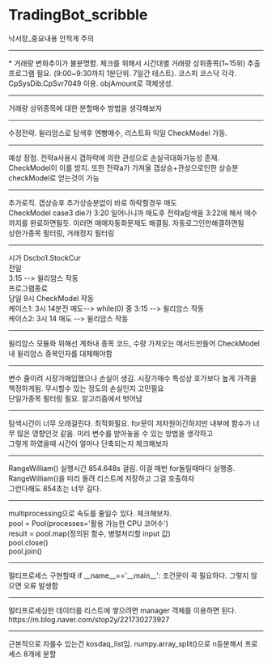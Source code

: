 # TradingBot_scribble
낙서장_중요내용 안적게 주의
<hr>
* 거래량 변화추이가 불분명함. 체크를 위해서 시간대별 거래량 상위종목(1~15위) 추출프로그램 필요.
(9:00~9:30까지 1분단위. 7일간 테스트). 코스피 코스닥 각각. 
CpSysDib.CpSvr7049 이용. 
objAmount로 객체생성.
<hr>
거래량 상위종목에 대한 분할매수 방법을 생각해보자
<hr>
수정전략. 
윌리암스로 탐색후 엔빵매수, 리스트화
익일 CheckModel 가동.
<hr>
예상 장점. 전략a사용시 갭하락에 의한 관성으로 손실극대화가능성 존재. CheckModel이 이를 방지. 또한 전략a가 가져올 갭상승+관성으로인한 상승분 checkModel로 얻는것이 가능
<hr>
추가로직. 갭상승후 추가상승분없이 바로 하락할경우 매도<br>
CheckModel case3 die가 3:20 일어나니까 매도후 전략a탐색을 3:22에 해서 매수까지를 완료하면될듯. 이러면 매매자동화문제도 해결됨. 자동로그인만해결하면됨
<br>
상한가종목 필터링, 거래정지 필터링
<hr>
시가 Dscbo1.StockCur<br>
전일 <br>
3:15 --> 윌리암스 작동 <br>
프로그램종료<br>
당일 9시 CheckModel 작동<br>
케이스1: 3시 14분전 매도--> while(0) 중 3:15 --> 윌리암스 작동<br>
케이스2: 3시 14 매도 --> 윌리암스 작동
<hr>
윌리암스 모듈화 위해선 계좌내 종목 코드, 수량 가져오는 메서드만들어 CheckModel내 윌리암스 중복인자를 대체해야함
<hr>
변수 줄이려 시장가매입했으나 손실이 생김. 시장가매수 특성상 호가보다 높게 가격을 책정하게됨. 무시할수 있는 정도의 손실인지 고민필요
<br>
단일가종목 필터링 필요. 알고리즘에서 벗어남
<hr>
탐색시간이 너무 오래걸린다. 최적화필요. for문이 저차원이긴하지만 내부에 함수가 너무 많은 영향인것 같음. 미리 변수를 받아놓을 수 있는 방법을 생각하고<br>
그렇게 하였을때 시간이 얼마나 단축되는지 체크해보자
<hr>
RangeWilliam() 실행시간 854.648s 걸림. 이걸 매번 for돌릴때마다 실행중. RangeWilliam()을 미리 돌려 리스트에 저장하고 그걸 호출하자<br>
그런다해도 854초는 너무 길다. 
<hr>
multiprocessing으로 속도를 줄일수 있다. 체크해보자.<br>
pool = Pool(processes='활용 가능한 CPU 코어수')<br>
result = pool.map(정의된 함수, 병렬처리할 input 값)<br>
pool.close()<br>
pool.join()<br>
<hr>
멀티프로세스 구현할때 if __name__=='__main__': 조건문이 꼭 필요하다. 그렇지 않으면 오류 발생함
<hr>
멀티프로세싱한 데이터를 리스트에 쌓으려면 manager 객체를 이용하면 된다.<br>
https://m.blog.naver.com/stop2y/221730273927
<hr>
근본적으로 자를수 있는건 kosdaq_list임. numpy.array_split()으로 n등분해서 프로세스 8개에 분할




